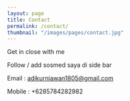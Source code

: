 ```yaml
---
layout: page
title: Contact
permalink: /contact/
thumbnail: "/images/pages/contact.jpg"
---
```


Get in close with me

Follow / add sosmed saya di side bar

Email  : adikurniawan1805@gmail.com

Mobile : +6285784282982
